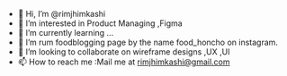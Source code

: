 - 👋 Hi, I’m @rimjhimkashi
- 👀 I’m interested in Product Managing ,Figma
- 🌱 I’m currently learning ...
- 🍔 I’m rum foodblogging page by the name food_honcho on instagram.
- 💞️ I’m looking to collaborate on wireframe designs ,UX ,UI
- 📫 How to reach me :Mail me at rimjhimkashi@gmail.com 
<!---
rimjhimkashi/rimjhimkashi is a ✨ special ✨ repository because its `README.md` (this file) appears on your GitHub profile.
You can click the Preview link to take a look at your changes.
--->
